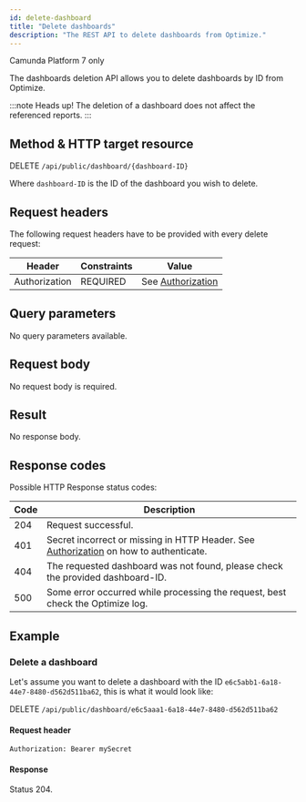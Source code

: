 ```yaml
---
id: delete-dashboard
title: "Delete dashboards"
description: "The REST API to delete dashboards from Optimize."
---
```


<span class="badge badge--platform">Camunda Platform 7 only</span>

The dashboards deletion API allows you to delete dashboards by ID from Optimize.

:::note Heads up!
The deletion of a dashboard does not affect the referenced reports.
:::

## Method & HTTP target resource

DELETE `/api/public/dashboard/{dashboard-ID}`

Where `dashboard-ID` is the ID of the dashboard you wish to delete.

## Request headers

The following request headers have to be provided with every delete request:

| Header        | Constraints | Value                                    |
| ------------- | ----------- | ---------------------------------------- |
| Authorization | REQUIRED    | See [Authorization](../authorization.md) |

## Query parameters

No query parameters available.

## Request body

No request body is required.

## Result

No response body.

## Response codes

Possible HTTP Response status codes:

| Code | Description                                                                                                  |
| ---- | ------------------------------------------------------------------------------------------------------------ |
| 204  | Request successful.                                                                                          |
| 401  | Secret incorrect or missing in HTTP Header. See [Authorization](../authorization.md) on how to authenticate. |
| 404  | The requested dashboard was not found, please check the provided dashboard-ID.                               |
| 500  | Some error occurred while processing the request, best check the Optimize log.                               |

## Example

### Delete a dashboard

Let's assume you want to delete a dashboard with the ID `e6c5abb1-6a18-44e7-8480-d562d511ba62`, this is what it would look like:

DELETE `/api/public/dashboard/e6c5aaa1-6a18-44e7-8480-d562d511ba62`

#### Request header

`Authorization: Bearer mySecret`

#### Response

Status 204.
